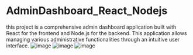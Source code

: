 # AdminDashboard_React_Nodejs
this project is a comprehensive admin dashboard application built with React for the frontend and Node.js for the backend. This application allows managing various administrative functionalities through an intuitive user interface.
![image](https://github.com/Hayfa5/React_Nodejs_AdminDashboard/assets/132180763/130d267f-8d06-4593-8c74-39a4fbcf8aed)
![image](https://github.com/Hayfa5/React_Nodejs_AdminDashboard/assets/132180763/1f0f4cb4-9f6c-4ca7-9a60-99c85ea3cbbd)
![image](https://github.com/Hayfa5/React_Nodejs_AdminDashboard/assets/132180763/10f01db1-9de6-4d91-981a-ea362f805085)
